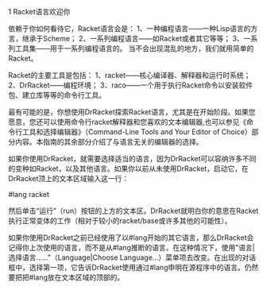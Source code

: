 1 Racket语言欢迎你

依赖于你如何看待它，Racket语言会是：
1、一种编程语言——一种Lisp语言的方言，继承于Scheme；
2、一系列编程语言——如Racket或者其它等等；
3、一系列工具集——用于一系列编程语言的。
当不会出现混乱的地方，我们就用简单的Racket。

Racket的主要工具是包括：
1、racket——核心编译器、解释器和运行时系统；
2、DrRacket——编程环境；
3、raco——一个用于执行Racket命令以安装软件包、建立库等等的命令行工具。

最有可能的是，你想使用DrRacket探索Racket语言，尤其是在开始阶段。如果您愿意，您还可以使用命令行racket解释器和您喜欢的文本编辑器,也可以参见《命令行工具和选择编辑器》（Command-Line Tools and Your Editor of Choice）部分内容。本指南的其余部分介绍了与语言无关的编辑器的选择。

如果你使用DrRacket，就需要选择适当的语言，因为DrRacket可以容纳许多不同的变种如Racket，以及其他语言。如果你以前从未使用DrRacket，启动它，在DrRacket顶上的文本区域输入这一行：

#lang racket

然后单击“运行”（run）按钮的上方的文本区。DrRacket就明白你的意思在Racket执行正常变体的工作（相对于较小的racket/base或许多其他的可能性）。

如果你使用DrRacket之前已经使用了以#lang开始的其它语言，那么DrRacket会记得你上次使用的语言，而不是从#lang推断的语言。在这种情况下，使用"语言|选择语言……"（Language|Choose Language…）菜单项去改变。在出现的对话框中，选择第一项，它告诉DrRacket使用通过#lang申明在源程序中的语言。仍然要把把#lang放在文本区域的顶部的。
